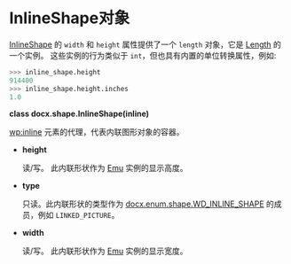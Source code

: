 # InlineShape对象

[InlineShape]: #
[Length]: ../api/shared_length_object.md
[Emu]: ../api/enum_index.md
[docx.enum.shape.WD_INLINE_SHAPE]: ../api/enum_wd_line_spacing.md

[InlineShape] 的 `width` 和 `height` 属性提供了一个 `length` 对象，它是 [Length] 的一个实例。 这些实例的行为类似于 `int`，但也具有内置的单位转换属性，例如:

```python
>>> inline_shape.height
914400
>>> inline_shape.height.inches
1.0
```

**class docx.shape.InlineShape(inline)**

<wp:inline> 元素的代理，代表内联图形对象的容器。

- **height**

    读/写。 此内联形状作为 [Emu] 实例的显示高度。

- **type**

    只读。此内联形状的类型作为 [docx.enum.shape.WD_INLINE_SHAPE] 的成员，例如 `LINKED_PICTURE`。

- **width**

    读/写。 此内联形状作为 [Emu] 实例的显示宽度。
